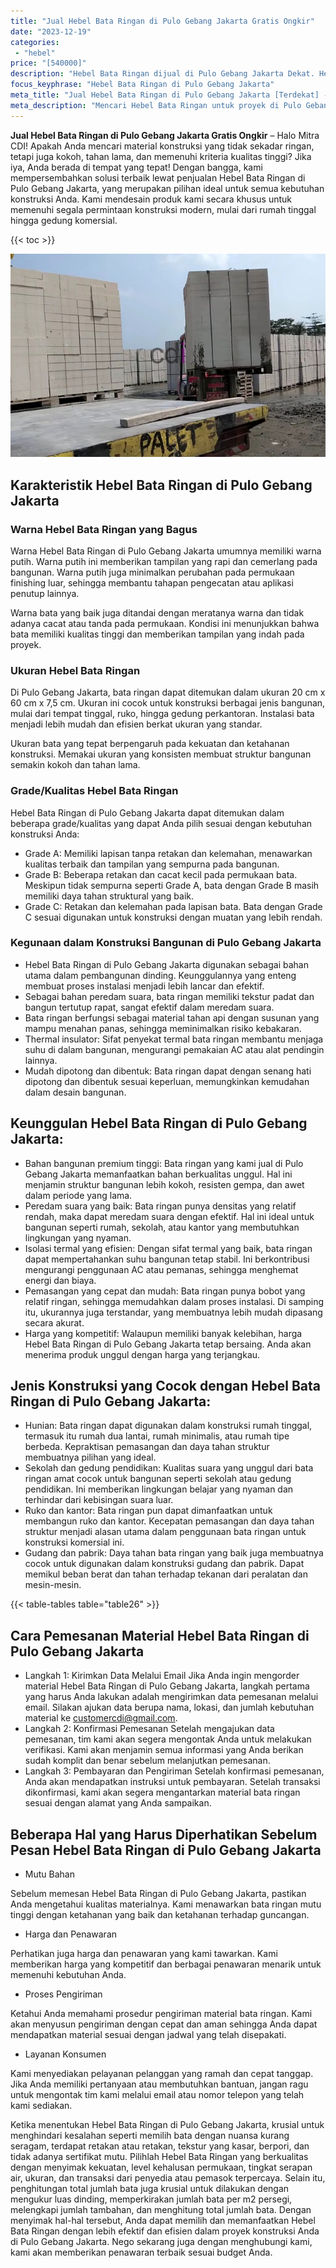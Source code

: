 ```yaml
---
title: "Jual Hebel Bata Ringan di Pulo Gebang Jakarta Gratis Ongkir"
date: "2023-12-19"
categories:
 - "hebel"
price: "[540000]"
description: "Hebel Bata Ringan dijual di Pulo Gebang Jakarta Dekat. Hebel Bata Ringan ini sering dipakai dalam proyek pembangunan sebagai bahan bangunan yang kuat dan berkualitas. Kontak kami untuk mendapatkan informasi lebih lanjut."
focus_keyphrase: "Hebel Bata Ringan di Pulo Gebang Jakarta"
meta_title: "Jual Hebel Bata Ringan di Pulo Gebang Jakarta [Terdekat] - CDI"
meta_description: "Mencari Hebel Bata Ringan untuk proyek di Pulo Gebang Jakarta? Kami menawarkan Hebel Bata Ringan berkualitas untuk bahan bangunan dinding. Segera dapatkan penawaran terbaik."
---
```


**Jual Hebel Bata Ringan di Pulo Gebang Jakarta Gratis Ongkir** – Halo Mitra CDI! Apakah Anda mencari material konstruksi yang tidak sekadar ringan, tetapi juga kokoh, tahan lama, dan memenuhi kriteria kualitas tinggi? Jika iya, Anda berada di tempat yang tepat! Dengan bangga, kami mempersembahkan solusi terbaik lewat penjualan Hebel Bata Ringan di Pulo Gebang Jakarta, yang merupakan pilihan ideal untuk semua kebutuhan konstruksi Anda. Kami mendesain produk kami secara khusus untuk memenuhi segala permintaan konstruksi modern, mulai dari rumah tinggal hingga gedung komersial.

{{< toc >}}

![Jual Hebel Bata Ringan di Pulo Gebang Jakarta Gratis Ongkir](/images/hebel/hebel-bataringan-14.jpg)

## Karakteristik Hebel Bata Ringan di Pulo Gebang Jakarta

### Warna Hebel Bata Ringan yang Bagus

Warna Hebel Bata Ringan di Pulo Gebang Jakarta umumnya memiliki warna putih. Warna putih ini memberikan tampilan yang rapi dan cemerlang pada bangunan. Warna putih juga minimalkan perubahan pada permukaan finishing luar, sehingga membantu tahapan pengecatan atau aplikasi penutup lainnya.

Warna bata yang baik juga ditandai dengan meratanya warna dan tidak adanya cacat atau tanda pada permukaan. Kondisi ini menunjukkan bahwa bata memiliki kualitas tinggi dan memberikan tampilan yang indah pada proyek.

### Ukuran Hebel Bata Ringan

Di Pulo Gebang Jakarta, bata ringan dapat ditemukan dalam ukuran 20 cm x 60 cm x 7,5 cm. Ukuran ini cocok untuk konstruksi berbagai jenis bangunan, mulai dari tempat tinggal, ruko, hingga gedung perkantoran. Instalasi bata menjadi lebih mudah dan efisien berkat ukuran yang standar.

Ukuran bata yang tepat berpengaruh pada kekuatan dan ketahanan konstruksi. Memakai ukuran yang konsisten membuat struktur bangunan semakin kokoh dan tahan lama.

### Grade/Kualitas Hebel Bata Ringan

Hebel Bata Ringan di Pulo Gebang Jakarta dapat ditemukan dalam beberapa grade/kualitas yang dapat Anda pilih sesuai dengan kebutuhan konstruksi Anda:

*   Grade A: Memiliki lapisan tanpa retakan dan kelemahan, menawarkan kualitas terbaik dan tampilan yang sempurna pada bangunan.
*   Grade B: Beberapa retakan dan cacat kecil pada permukaan bata. Meskipun tidak sempurna seperti Grade A, bata dengan Grade B masih memiliki daya tahan struktural yang baik.
*   Grade C: Retakan dan kelemahan pada lapisan bata. Bata dengan Grade C sesuai digunakan untuk konstruksi dengan muatan yang lebih rendah.

### Kegunaan dalam Konstruksi Bangunan di Pulo Gebang Jakarta

*   Hebel Bata Ringan di Pulo Gebang Jakarta digunakan sebagai bahan utama dalam pembangunan dinding. Keunggulannya yang enteng membuat proses instalasi menjadi lebih lancar dan efektif.
*   Sebagai bahan peredam suara, bata ringan memiliki tekstur padat dan bangun tertutup rapat, sangat efektif dalam meredam suara.
*   Bata ringan berfungsi sebagai material tahan api dengan susunan yang mampu menahan panas, sehingga meminimalkan risiko kebakaran.
*   Thermal insulator: Sifat penyekat termal bata ringan membantu menjaga suhu di dalam bangunan, mengurangi pemakaian AC atau alat pendingin lainnya.
*   Mudah dipotong dan dibentuk: Bata ringan dapat dengan senang hati dipotong dan dibentuk sesuai keperluan, memungkinkan kemudahan dalam desain bangunan.

## Keunggulan Hebel Bata Ringan di Pulo Gebang Jakarta:

*   Bahan bangunan premium tinggi: Bata ringan yang kami jual di Pulo Gebang Jakarta memanfaatkan bahan berkualitas unggul. Hal ini menjamin struktur bangunan lebih kokoh, resisten gempa, dan awet dalam periode yang lama.
*   Peredam suara yang baik: Bata ringan punya densitas yang relatif rendah, maka dapat meredam suara dengan efektif. Hal ini ideal untuk bangunan seperti rumah, sekolah, atau kantor yang membutuhkan lingkungan yang nyaman.
*   Isolasi termal yang efisien: Dengan sifat termal yang baik, bata ringan dapat mempertahankan suhu bangunan tetap stabil. Ini berkontribusi mengurangi penggunaan AC atau pemanas, sehingga menghemat energi dan biaya.
*   Pemasangan yang cepat dan mudah: Bata ringan punya bobot yang relatif ringan, sehingga memudahkan dalam proses instalasi. Di samping itu, ukurannya juga terstandar, yang membuatnya lebih mudah dipasang secara akurat.
*   Harga yang kompetitif: Walaupun memiliki banyak kelebihan, harga Hebel Bata Ringan di Pulo Gebang Jakarta tetap bersaing. Anda akan menerima produk unggul dengan harga yang terjangkau.

## Jenis Konstruksi yang Cocok dengan Hebel Bata Ringan di Pulo Gebang Jakarta:

*   Hunian: Bata ringan dapat digunakan dalam konstruksi rumah tinggal, termasuk itu rumah dua lantai, rumah minimalis, atau rumah tipe berbeda. Kepraktisan pemasangan dan daya tahan struktur membuatnya pilihan yang ideal.
*   Sekolah dan gedung pendidikan: Kualitas suara yang unggul dari bata ringan amat cocok untuk bangunan seperti sekolah atau gedung pendidikan. Ini memberikan lingkungan belajar yang nyaman dan terhindar dari kebisingan suara luar.
*   Ruko dan kantor: Bata ringan pun dapat dimanfaatkan untuk membangun ruko dan kantor. Kecepatan pemasangan dan daya tahan struktur menjadi alasan utama dalam penggunaan bata ringan untuk konstruksi komersial ini.
*   Gudang dan pabrik: Daya tahan bata ringan yang baik juga membuatnya cocok untuk digunakan dalam konstruksi gudang dan pabrik. Dapat memikul beban berat dan tahan terhadap tekanan dari peralatan dan mesin-mesin.

{{< table-tables table="table26" >}}

## Cara Pemesanan Material Hebel Bata Ringan di Pulo Gebang Jakarta

*   Langkah 1: Kirimkan Data Melalui Email
Jika Anda ingin mengorder material Hebel Bata Ringan di Pulo Gebang Jakarta, langkah pertama yang harus Anda lakukan adalah mengirimkan data pemesanan melalui email. Silakan ajukan data berupa nama, lokasi, dan jumlah kebutuhan material ke customercdi@gmail.com.
*   Langkah 2: Konfirmasi Pemesanan
Setelah mengajukan data pemesanan, tim kami akan segera mengontak Anda untuk melakukan verifikasi. Kami akan menjamin semua informasi yang Anda berikan sudah komplit dan benar sebelum melanjutkan pemesanan.
*   Langkah 3: Pembayaran dan Pengiriman
Setelah konfirmasi pemesanan, Anda akan mendapatkan instruksi untuk pembayaran. Setelah transaksi dikonfirmasi, kami akan segera mengantarkan material bata ringan sesuai dengan alamat yang Anda sampaikan.

## Beberapa Hal yang Harus Diperhatikan Sebelum Pesan Hebel Bata Ringan di Pulo Gebang Jakarta

*   Mutu Bahan

Sebelum memesan Hebel Bata Ringan di Pulo Gebang Jakarta, pastikan Anda mengetahui kualitas materialnya. Kami menawarkan bata ringan mutu tinggi dengan ketahanan yang baik dan ketahanan terhadap guncangan.
*   Harga dan Penawaran

Perhatikan juga harga dan penawaran yang kami tawarkan. Kami memberikan harga yang kompetitif dan berbagai penawaran menarik untuk memenuhi kebutuhan Anda.
*   Proses Pengiriman

Ketahui Anda memahami prosedur pengiriman material bata ringan. Kami akan menyusun pengiriman dengan cepat dan aman sehingga Anda dapat mendapatkan material sesuai dengan jadwal yang telah disepakati.
*   Layanan Konsumen

Kami menyediakan pelayanan pelanggan yang ramah dan cepat tanggap. Jika Anda memiliki pertanyaan atau membutuhkan bantuan, jangan ragu untuk mengontak tim kami melalui email atau nomor telepon yang telah kami sediakan.

Ketika menentukan Hebel Bata Ringan di Pulo Gebang Jakarta, krusial untuk menghindari kesalahan seperti memilih bata dengan nuansa kurang seragam, terdapat retakan atau retakan, tekstur yang kasar, berpori, dan tidak adanya sertifikat mutu. Pilihlah Hebel Bata Ringan yang berkualitas dengan menyimak kekuatan, level kehalusan permukaan, tingkat serapan air, ukuran, dan transaksi dari penyedia atau pemasok terpercaya. Selain itu, penghitungan total jumlah bata juga krusial untuk dilakukan dengan mengukur luas dinding, memperkirakan jumlah bata per m2 persegi, melengkapi jumlah tambahan, dan menghitung total jumlah bata. Dengan menyimak hal-hal tersebut, Anda dapat memilih dan memanfaatkan Hebel Bata Ringan dengan lebih efektif dan efisien dalam proyek konstruksi Anda di Pulo Gebang Jakarta. Nego sekarang juga dengan menghubungi kami, kami akan memberikan penawaran terbaik sesuai budget Anda.